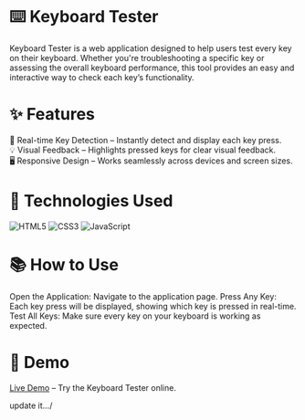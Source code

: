# ⌨️ Keyboard Tester  
Keyboard Tester is a web application designed to help users test every key on their keyboard. Whether you're troubleshooting a specific key or 
assessing the overall keyboard performance, this tool provides an easy and interactive way to check each key’s functionality.
     
# ✨ Features    
🔄 Real-time Key Detection – Instantly detect and display each key press.    
💡 Visual Feedback – Highlights pressed keys for clear visual feedback.   
🖥️ Responsive Design – Works seamlessly across devices and screen sizes.   
     
# 🚀 Technologies Used 
<p align="left"> <img src="https://img.shields.io/badge/HTML5-%23E34F26.svg?style=for-the-badge&logo=html5&logoColor=white" alt="HTML5"/> <img src="https://img.shields.io/badge/CSS3-%231572B6.svg?style=for-the-badge&logo=css3&logoColor=white" alt="CSS3"/> <img src="https://img.shields.io/badge/JavaScript-%23F7DF1E.svg?style=for-the-badge&logo=javascript&logoColor=black" alt="JavaScript"/> </p>
  
# 📚 How to Use 
Open the Application: Navigate to the application page.
Press Any Key: Each key press will be displayed, showing which key is pressed in real-time.  
Test All Keys: Make sure every key on your keyboard is working as expected. 

# 📌 Demo
[Live Demo](https://spontaneous-sable-d3ccfc.netlify.app/) – Try the Keyboard Tester online.



update it.../
